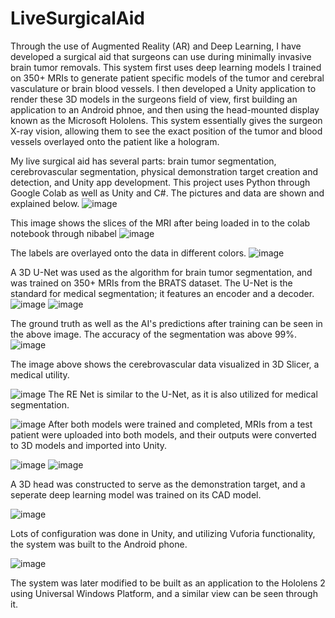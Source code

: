 # LiveSurgicalAid
Through the use of Augmented Reality (AR) and Deep Learning, I have developed a surgical aid that surgeons can use during minimally invasive brain tumor removals. This system first uses deep learning models I trained on 350+ MRIs to generate patient specific models of the tumor and cerebral vasculature or brain blood vessels. I then developed a Unity application to render these 3D models in the surgeons field of view, first building an application to an Android phnoe, and then using the head-mounted display known as the Microsoft Hololens. This system essentially gives the surgeon X-ray vision, allowing them to see the exact position of the tumor and blood vessels overlayed onto the patient like a hologram.

My live surgical aid has several parts: brain tumor segmentation, cerebrovascular segmentation, physical demonstration target creation and detection, and Unity app development. This project uses Python through Google Colab as well as Unity and C#. The pictures and data are shown and explained below.
![image](https://user-images.githubusercontent.com/86267840/234745354-18691b88-803b-4823-a781-3821a8107ada.png)

This image shows the slices of the MRI after being loaded in to the colab notebook through nibabel
![image](https://user-images.githubusercontent.com/86267840/234745452-8445f136-1e8a-4cd2-8736-c5117a8a60e9.png)

The labels are overlayed onto the data in different colors.
![image](https://user-images.githubusercontent.com/86267840/234745716-89b6d7a2-df1b-4eae-8fc7-64ac14f023a6.png)

A 3D U-Net was used as the algorithm for brain tumor segmentation, and was trained on 350+ MRIs from the BRATS dataset. The U-Net is the standard for medical segmentation; it features an encoder and a decoder.
![image](https://user-images.githubusercontent.com/86267840/234746140-b69da9d0-2ee1-4231-aac8-bf77614ba183.png)
![image](https://user-images.githubusercontent.com/86267840/234746159-0d059e63-4395-44ef-9951-3ffccbc396bf.png)

The ground truth as well as the AI's predictions after training can be seen in the above image. The accuracy of the segmentation was above 99%.
![image](https://user-images.githubusercontent.com/86267840/234747781-0cb15bb6-cccf-4bab-af3d-35cd53ec811c.png)

The image above shows the cerebrovascular data visualized in 3D Slicer, a medical utility.

![image](https://user-images.githubusercontent.com/86267840/234747868-e076d097-ff2f-4ebb-9855-929ba6944d26.png)
The RE Net is similar to the U-Net, as it is also utilized for medical segmentation.

![image](https://user-images.githubusercontent.com/86267840/234747949-edea9a45-80c2-49b5-9501-28046e7dc272.png)
After both models were trained and completed, MRIs from a test patient were uploaded into both models, and their outputs were converted to 3D models and imported into Unity.

![image](https://user-images.githubusercontent.com/86267840/234748042-50218ae9-ed81-4a9d-8459-077cd8f7cd82.png)
![image](https://user-images.githubusercontent.com/86267840/234748054-0260a323-2aa5-428c-8b87-866e7dbf7d84.png)

A 3D head was constructed to serve as the demonstration target, and a seperate deep learning model was trained on its CAD model.

![image](https://user-images.githubusercontent.com/86267840/234748899-c5a683e3-c6c9-43d9-9c7c-006256b8911c.png)

Lots of configuration was done in Unity, and utilizing Vuforia functionality, the system was built to the Android phone.

![image](https://user-images.githubusercontent.com/86267840/234749039-b9741d3e-8cde-4e96-95b9-65033d812ab2.png)

The system was later modified to be built as an application to the Hololens 2 using Universal Windows Platform, and a similar view can be seen through it.

